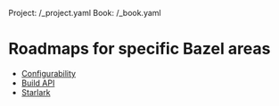 Project: /_project.yaml
Book: /_book.yaml

# Roadmaps for specific Bazel areas

* [Configurability](/community/roadmaps-configurability)
* [Build API](/community/roadmaps-build-api)
* [Starlark](/community/roadmaps-starlark)
